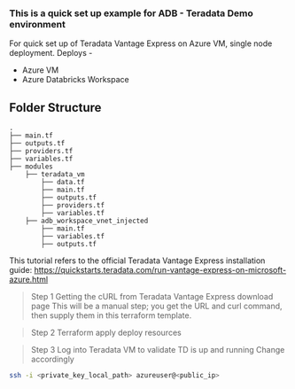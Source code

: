 ### This is a quick set up example for ADB - Teradata Demo environment

For quick set up of Teradata Vantage Express on Azure VM, single node deployment. 
Deploys - 
- Azure VM
- Azure Databricks Workspace


## Folder Structure
    .
    ├── main.tf
    ├── outputs.tf
    ├── providers.tf
    ├── variables.tf
    ├── modules
        ├── teradata_vm
            ├── data.tf
            ├── main.tf
            ├── outputs.tf      
            ├── providers.tf
            ├── variables.tf
        ├── adb_workspace_vnet_injected
            ├── main.tf
            ├── variables.tf
            ├── outputs.tf

This tutorial refers to the official Teradata Vantage Express installation guide:
https://quickstarts.teradata.com/run-vantage-express-on-microsoft-azure.html

> Step 1
Getting the cURL from Teradata Vantage Express download page
This will be a manual step; you get the URL and curl command, then supply them in this terraform template.

> Step 2
Terraform apply deploy resources

> Step 3 Log into Teradata VM to validate TD is up and running
Change accordingly
```bash
ssh -i <private_key_local_path> azureuser@<public_ip>
```